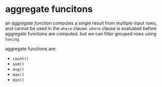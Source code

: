 # aggregate funcitons

an *aggregate function* computes a single result from multiple input rows, and cannot be used in the `where` clause. `where` clause is evaluated before aggregate functions are computed. but we can filter grouped rows using `having`.

aggregate functions are:

* `count()`
* `sum()`
* `avg()`
* `max()`
* `min()`
